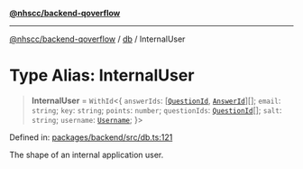 [**@nhscc/backend-qoverflow**](../../README.md)

***

[@nhscc/backend-qoverflow](../../README.md) / [db](../README.md) / InternalUser

# Type Alias: InternalUser

> **InternalUser** = `WithId`\<\{ `answerIds`: \[[`QuestionId`](../interfaces/QuestionId.md), [`AnswerId`](../interfaces/AnswerId.md)\][]; `email`: `string`; `key`: `string`; `points`: `number`; `questionIds`: [`QuestionId`](../interfaces/QuestionId.md)[]; `salt`: `string`; `username`: [`Username`](Username.md); \}\>

Defined in: [packages/backend/src/db.ts:121](https://github.com/nhscc/qoverflow.api.hscc.bdpa.org/blob/b629239838bf73900bba2996b8dcfbc432755e21/packages/backend/src/db.ts#L121)

The shape of an internal application user.
